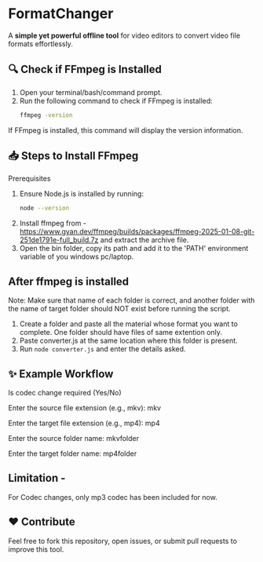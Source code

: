 # FormatChanger  
A **simple yet powerful offline tool** for video editors to convert video file formats effortlessly.  


## 🔍 Check if FFmpeg is Installed  
1. Open your terminal/bash/command prompt.  
2. Run the following command to check if FFmpeg is installed:  
   ```bash
   ffmpeg -version
If FFmpeg is installed, this command will display the version information.

## 📥 Steps to Install FFmpeg
Prerequisites
1. Ensure Node.js is installed by running:
    ```bash
    node --version
    
2. Install ffmpeg from - https://www.gyan.dev/ffmpeg/builds/packages/ffmpeg-2025-01-08-git-251de1791e-full_build.7z and extract the archive file.
3. Open the bin folder, copy its path and add it to the 'PATH' environment variable of you windows pc/laptop. 

## After ffmpeg is installed
Note: Make sure that name of each folder is correct, and another folder with the name of target folder should NOT exist before running the script.

1. Create a folder and paste all the material whose format you want to complete. One folder should have files of same extention only.
2. Paste converter.js at the same location where this folder is present.
3. Run ``node converter.js`` and enter the details asked.

## ✨ Example Workflow
Is codec change required (Yes/No)

Enter the source file extension (e.g., mkv): mkv

Enter the target file extension (e.g., mp4): mp4

Enter the source folder name: mkvfolder

Enter the target folder name: mp4folder

## Limitation - 
For Codec changes, only mp3 codec has been included for now.

## ❤️ Contribute
Feel free to fork this repository, open issues, or submit pull requests to improve this tool.